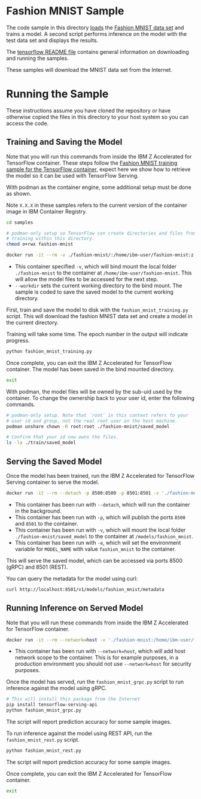 # Fashion MNIST Sample

The code sample in this directory
[loads](https://www.tensorflow.org/versions/r2.12/api_docs/python/tf/keras/datasets/fashion_mnist/load_data)
the
[Fashion MNIST data set](https://www.tensorflow.org/datasets/catalog/fashion_mnist)
and trains a model. A second script performs inference on the model with the
test data set and displays the results.

The [tensorflow README file](../../README.md) contains general information on
downloading and running the samples.

These samples will download the MNIST data set from the Internet.

# Running the Sample

These instructions assume you have cloned the repository or have otherwise
copied the files in this directory to your host system so you can access the
code.

## Training and Saving the Model

Note that you will run this commands from inside the IBM Z Accelerated for
TensorFlow container. These steps follow the
[Fashion MNIST training sample for the TensorFlow container](https://github.com/IBM/ibmz-accelerated-for-tensorflow/samples/fashion-mnist),
expect here we show how to retrieve the model so it can be used with TensorFlow
Serving.

With podman as the container engine, some additional setup must be done as
shown.

Note `X.X.X` in these samples refers to the current version of the container
image in IBM Container Registry.

```bash
cd samples

# podman-only setup so TensorFlow can create directories and files from
# training within this directory.
chmod o+rwx fashion-mnist

docker run -it --rm -v ./fashion-mnist/:/home/ibm-user/fashion-mnist:z --workdir /home/ibm-user/fashion-mnist icr.io/ibmz/ibmz-accelerated-for-tensorflow:X.X.X bash
```

- This container specified `-v`, which will bind mount the local folder
  `./fashion-mnist` to the container at `/home/ibm-user/fashion-mnist`. This
  will allow the model files to be accessed for the next step.
- `--workdir` sets the current working directory to the bind mount. The sample
  is coded to save the saved model to the current working directory.

First, train and save the model to disk with the `fashion_mnist_training.py`
script. This will download the fashion MNIST data set and create a model in the
current directory.

Training will take some time. The epoch number in the output will indicate
progress.

```bash
python fashion_mnist_training.py
```

Once complete, you can exit the IBM Z Accelerated for TensorFlow container. The
model has been saved in the bind mounted directory.

```bash
exit
```

With podman, the model files will be owned by the sub-uid used by the container.
To change the ownership back to your user id, enter the following commands.

```bash
# podman-only setup. Note that `root` in this context refers to your
# user id and group, not the real root user on the host machine.
podman unshare chown -R root:root ./fashion-mnist/saved_model

# Confirm that your id now owns the files.
ls -la ./train/saved_model
```

## Serving the Saved Model

Once the model has been trained, run the IBM Z Accelerated for TensorFlow
Serving container to serve the model.

```bash
docker run -it --rm --detach -p 8500:8500 -p 8501:8501 -v './fashion-mnist/saved_model:/models/fashion_mnist:z' -e MODEL_NAME=fashion_mnist icr.io/ibmz/ibmz-accelerated-serving-for-tensorflow:X.X.X
```

- This container has been run with `--detach`, which will run the container in
  the background.
- This container has been run with `-p`, which will publish the ports `8500` and
  `8501` to the container.
- This container has been run with `-v`, which will mount the local folder
  `./fashion-mnist/saved_model` to the container at `/models/fashion_mnist`.
- This container has been run with `-e`, which will set the environment variable
  for `MODEL_NAME` with value `fashion_mnist` to the container.

This will serve the saved model, which can be accessed via ports 8500 (gRPC) and
8501 (REST).

You can query the metadata for the model using curl:

```bash
curl http://localhost:8501/v1/models/fashion_mnist/metadata
```

## Running Inference on Served Model

Note that you will run these commands from inside the IBM Z Accelerated for
TensorFlow container.

```bash
docker run -it --rm --network=host -v './fashion-mnist:/home/ibm-user/fashion-mnist:z' --workdir /home/ibm-user/fashion-mnist icr.io/ibmz/ibmz-accelerated-for-tensorflow:X.X.X bash
```

- This container has been run with `--network=host`, which will add host network
  scope to the container. This is for example purposes, in a production
  environment you should not use `--network=host` for security purposes.

Once the model has served, run the `fashion_mnist_grpc.py` script to run
inference against the model using gRPC.

```bash
# This will install this package from the Internet
pip install tensorflow-serving-api
python fashion_mnist_grpc.py
```

The script will report prediction accuracy for some sample images.

To run inference against the model using REST API, run the
`fashion_mnist_rest.py` script.

```bash
python fashion_mnist_rest.py
```

The script will report prediction accuracy for some sample images.

Once complete, you can exit the IBM Z Accelerated for TensorFlow container.

```bash
exit
```

